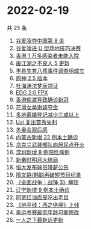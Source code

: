 # 2022-02-19

共 25 条

<!-- BEGIN ZHIHUSEARCH -->
<!-- 最后更新时间 Sat Feb 19 2022 08:38:31 GMT+0800 (China Standard Time) -->
1. [谷爱凌夺中国第 8 金](https://www.zhihu.com/search?q=谷爱凌)
1. [谷爱凌进 U 型场地技巧决赛](https://www.zhihu.com/search?q=谷爱凌)
1. [香港 1 万多感染者未能入院](https://www.zhihu.com/search?q=香港疫情)
1. [画江湖之不良人 5 更新](https://www.zhihu.com/search?q=不良人)
1. [丰县生育八孩事件调查组成立](https://www.zhihu.com/search?q=丰县八孩调查组)
1. [原神 2.5 版本](https://www.zhihu.com/search?q=原神)
1. [杜海涛沈梦辰领证](https://www.zhihu.com/search?q=杜海涛沈梦辰领证)
1. [EDG 2:0 FPX](https://www.zhihu.com/search?q=edg)
1. [香港偷渡导致确诊新冠](https://www.zhihu.com/search?q=香港偷渡)
1. [花滑女单谢娃夺金](https://www.zhihu.com/search?q=花样滑冰)
1. [多地离婚登记减少三成以上](https://www.zhihu.com/search?q=离婚登记减少)
1. [Uzi 复出首秀失利](https://www.zhihu.com/search?q=Uzi)
1. [冬奥会观后感](https://www.zhihu.com/search?q=冬奥会观后感)
1. [内蒙古新增 22 例本土确诊](https://www.zhihu.com/search?q=内蒙古新增)
1. [乌克兰武装部队向居民点开火](https://www.zhihu.com/search?q=乌克兰武装部队开火)
1. [深圳新增 8 例阳性病例](https://www.zhihu.com/search?q=深圳新增 )
1. [新秦时明月大结局](https://www.zhihu.com/search?q=新秦时明月)
1. [恒大发布球员降薪公告](https://www.zhihu.com/search?q=恒大)
1. [隋文静/韩聪再破短节目纪录](https://www.zhihu.com/search?q=隋文静/韩聪)
1. [《全面战争：战锤 3》解锁](https://www.zhihu.com/search?q=战锤3)
1. [辽宁新增 9 例本土确诊](https://www.zhihu.com/search?q=辽宁新增)
1. [阿宽红油面皮吃出老鼠](https://www.zhihu.com/search?q=阿宽红油面皮)
1. [《地平线：西之绝境》上线](https://www.zhihu.com/search?q=地平线西之绝境)
1. [奥运参赛最低年龄可能修改](https://www.zhihu.com/search?q=奥运最低年龄限制)
1. [一人之下最新话更新](https://www.zhihu.com/search?q=一人之下)
<!-- END ZHIHUSEARCH -->
